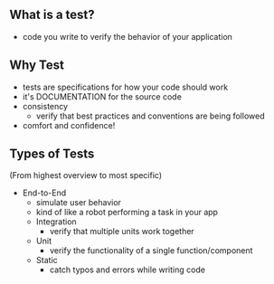 ## **What is a test?**
- code you write to verify the behavior of your application

## **Why Test**
- tests are specifications for how your code should work
- it's DOCUMENTATION for the source code
- consistency 
  - verify that best practices and conventions are being followed
- comfort and confidence!

## **Types of Tests**
(From highest overview to most specific)
- End-to-End
  - simulate user behavior
  - kind of like a robot performing a task in your app
  - Integration
    - verify that multiple units work together
  - Unit
    - verify the functionality of a single function/component
  - Static 
    - catch typos and errors while writing code